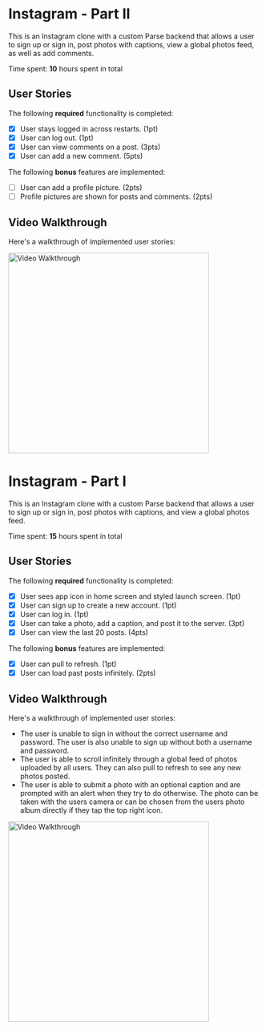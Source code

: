 # Instagram - Part II

This is an Instagram clone with a custom Parse backend that allows a user to sign up or sign in, post photos with captions, view a global photos feed, as well as add comments.

Time spent: **10** hours spent in total

## User Stories

The following **required** functionality is completed:

- [x] User stays logged in across restarts. (1pt)
- [x] User can log out. (1pt)
- [x] User can view comments on a post. (3pts)
- [x] User can add a new comment. (5pts)

The following **bonus** features are implemented:

- [ ] User can add a profile picture. (2pts)
- [ ] Profile pictures are shown for posts and comments. (2pts)

## Video Walkthrough

Here's a walkthrough of implemented user stories:

<img src='https://github.com/bryandevelops/Instagram/blob/master/demo2.gif' title='Video Walkthrough' width='400' alt='Video Walkthrough' />

# Instagram - Part I

This is an Instagram clone with a custom Parse backend that allows a user to sign up or sign in, post photos with captions, and view a global photos feed.

Time spent: **15** hours spent in total

## User Stories

The following **required** functionality is completed:

- [x] User sees app icon in home screen and styled launch screen. (1pt)
- [x] User can sign up to create a new account. (1pt)
- [x] User can log in. (1pt)
- [x] User can take a photo, add a caption, and post it to the server. (3pt)
- [x] User can view the last 20 posts. (4pts)

The following **bonus** features are implemented:

- [x] User can pull to refresh. (1pt)
- [x] User can load past posts infinitely. (2pts)

## Video Walkthrough

Here's a walkthrough of implemented user stories:

- The user is unable to sign in without the correct username and password. The user is also unable to sign up without both a username and password.
- The user is able to scroll infinitely through a global feed of photos uploaded by all users. They can also pull to refresh to see any new photos posted.
- The user is able to submit a photo with an optional caption and are prompted with an alert when they try to do otherwise. The photo can be taken with the users camera or can be chosen from the users photo album directly if they tap the top right icon.

<img src='https://github.com/bryandevelops/Instagram/blob/master/demo.gif' title='Video Walkthrough' width='400' alt='Video Walkthrough' />
